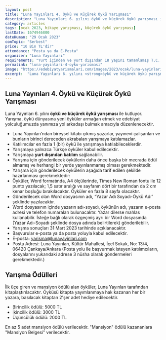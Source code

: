 ```yaml
---
layout: post
title: "Luna Yayınları 4. Öykü ve Küçürek Öykü Yarışması"
description: "Luna Yayınları 6. yılını öykü ve küçürek öykü yarışması ile kutluyor."
category: articles
tags: [ocak 2023, hikaye yarışması, küçürek öykü yarışması]
lastDate: 1674946800
dateHuman: "29 Ocak 2023"
comTopic: "Serbest"
price: "10 Bin TL'dir"
attendance: "Posta ya da E-Posta"
organizer: "Luna Yayınları"
requirements: "Yurt içinden ve yurt dışından 18 yaşını tamamlamış T.C. vatandaşları veya Türkçe yazan yazarlar katılabilir"
permalink: "luna-yayinlari-4-oyku-yarismasi"
image: "https://edebiyatyarismalari.com/images/2023/ocak/luna-yayinlari-4-oyku-kucurek-oyku-yarismasi.jpg"
excerpt:  "Luna Yayınları 6. yılını <strong>öykü ve küçürek öykü yarışması</strong> ile kutluyor."
---
```


## Luna Yayınları 4. Öykü ve Küçürek Öykü Yarışması
Luna Yayınları 6. yılını **öykü ve küçürek öykü yarışması** ile kutluyor. Yarışma, öykü dünyasına yeni öyküler armağan etmek ve edebiyat yolculuğumuzda yanımıza yol arkadaşı bulmak amacıyla düzenlenecektir.

- Luna Yayınları’ndan bireysel kitabı çıkmış yazarlar, yayınevi çalışanları ve bunların birinci dereceden akrabaları yarışmaya katılamazlar.
- Katılımcılar en fazla 1 (bir) öykü ile yarışmaya katılabileceklerdir.
- Yarışmaya yalnızca Türkçe öyküler kabul edilecektir.
- Yarışmaya **yurt dışından katılım** sağlanabilir.
- Yarışma için gönderilecek öykülerin daha önce başka bir mecrada ödül almamış ve herhangi bir yerde yayınlanmamış olması gerekmektedir.
- Yarışma için gönderilecek öykülerin aşağıda tarif edilen şekilde hazırlanması gerekmektedir:
- Öyküler, Word formatında, A4 ölçülerinde, Times New Roman fontu ile 12 punto yazılacak; 1,5 satır aralığı ve sayfanın dört bir tarafından da 2 cm kenar boşluğu bırakılacaktır. Öyküler en fazla 8 sayfa olacaktır.
- Gönderilecek olan Word dosyasının adı, “Yazar Adı Soyadı-Öykü Adı” şeklinde yazılacaktır.
- Word dosyasının içinde yazarın adı-soyadı, öykünün adı, yazarın e-posta adresi ve telefon numaraları bulunacaktır. Yazar dilerse mahlas kullanabilir. İsteğe bağlı olarak özgeçmiş ayrı bir Word dosyasında (Yazar Adı-Soyadı şeklinde dosya adında belirtilerek) gönderilebilir.
- Yarışma sonuçları 31 Mart 2023 tarihinde açıklanacaktır.
- Başvurular e-posta ya da posta yoluyla kabul edilecektir.
- E-posta: yarisma@lunayayinlari.com
- Posta Adresi: Luna Yayınları, Kültür Mahallesi, İçel Sokak, No: 13/4, 06420 Çankaya/Ankara (Posta yolu ile başvurmak isteyen katılımcıların, dosyalarını yukarıdaki adrese 3 nüsha olarak göndermeleri gerekmektedir.)

## Yarışma Ödülleri
İlk üçe giren ve mansiyon ödülü alan öyküler, Luna Yayınları tarafından kitaplaştırılacaktır. Öyküsü kitapta yayımlanmaya hak kazanan her bir yazara, basılacak kitaptan 2'şer adet hediye edilecektir.

- Birincilik ödülü: 5000 TL
- İkincilik ödülü: 3000 TL
- Üçüncülük ödülü: 2000 TL

En az 5 adet mansiyon ödülü verilecektir. "Mansiyon" ödülü kazananlara "Mansiyon Belgesi" verilecektir.
